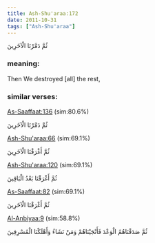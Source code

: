 ```yaml
---
title: Ash-Shu'araa:172
date: 2011-10-31
tags: ["Ash-Shu'araa"]
---
```

ثُمَّ دَمَّرْنَا الْآخَرِينَ
### meaning: 
Then We destroyed [all] the rest,
### similar verses: 

[As-Saaffaat:136](/37/136) (sim:80.6%)

ثُمَّ دَمَّرْنَا الْآخَرِينَ

[Ash-Shu'araa:66](/26/66) (sim:69.1%)

ثُمَّ أَغْرَقْنَا الْآخَرِينَ

[Ash-Shu'araa:120](/26/120) (sim:69.1%)

ثُمَّ أَغْرَقْنَا بَعْدُ الْبَاقِينَ

[As-Saaffaat:82](/37/82) (sim:69.1%)

ثُمَّ أَغْرَقْنَا الْآخَرِينَ

[Al-Anbiyaa:9](/21/9) (sim:58.8%)

ثُمَّ صَدَقْنَاهُمُ الْوَعْدَ فَأَنْجَيْنَاهُمْ وَمَنْ نَشَاءُ وَأَهْلَكْنَا الْمُسْرِفِينَ
